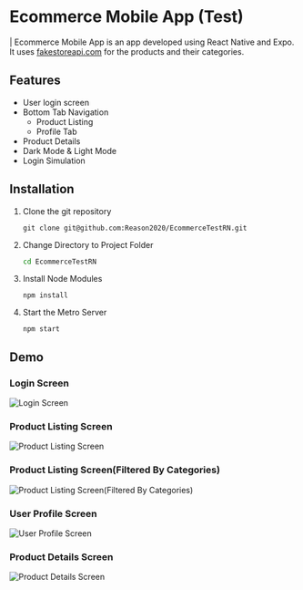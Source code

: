 # Ecommerce Mobile App (Test)

| Ecommerce Mobile App is an app developed using React Native and Expo. It uses [fakestoreapi.com]('https://fakestoreapi.com') for the products and their categories.

## Features

- User login screen
- Bottom Tab Navigation
    - Product Listing
    - Profile Tab
- Product Details
- Dark Mode & Light Mode
- Login Simulation

## Installation

1. Clone the git repository
    ```git
    git clone git@github.com:Reason2020/EcommerceTestRN.git
    ```

2. Change Directory to Project Folder
    ```bash
    cd EcommerceTestRN
    ```

3. Install Node Modules
    ```npm
    npm install
    ```

4. Start the Metro Server
    ```npm
    npm start
    ```

## Demo

### Login Screen

![Login Screen](https://github.com/Reason2020/EcommerceTestRN/blob/main/screenshots/pic7.jpg?raw=true)


### Product Listing Screen
![Product Listing Screen](https://github.com/Reason2020/EcommerceTestRN/blob/main/screenshots/pic5.jpg?raw=true)


### Product Listing Screen(Filtered By Categories)
![Product Listing Screen(Filtered By Categories)](https://github.com/Reason2020/EcommerceTestRN/blob/main/screenshots/pic4.jpg?raw=true)


### User Profile Screen
![User Profile Screen](https://github.com/Reason2020/EcommerceTestRN/blob/main/screenshots/pic3.jpg?raw=true)


### Product Details Screen
![Product Details Screen](https://github.com/Reason2020/EcommerceTestRN/blob/main/screenshots/pic1.jpg?raw=true)

